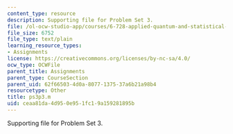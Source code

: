 ```yaml
---
content_type: resource
description: Supporting file for Problem Set 3.
file: /ol-ocw-studio-app/courses/6-728-applied-quantum-and-statistical-physics-fall-2006/ceaa81da4d950e951fc19a159281895b_ps3p3.m
file_size: 6752
file_type: text/plain
learning_resource_types:
- Assignments
license: https://creativecommons.org/licenses/by-nc-sa/4.0/
ocw_type: OCWFile
parent_title: Assignments
parent_type: CourseSection
parent_uid: 62f66503-4d0a-8077-1375-37a6b21a98b4
resourcetype: Other
title: ps3p3.m
uid: ceaa81da-4d95-0e95-1fc1-9a159281895b
---
```

Supporting file for Problem Set 3.
